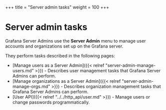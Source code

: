 +++
title = "Server admin tasks"
weight = 100
+++

# Server admin tasks

Grafana Server Admins use the **Server Admin** menu to manage user accounts and organizations set up on the Grafana server.

They perform tasks described in the following pages:

- [Manage users as a Server Admin]({{< relref "server-admin-manage-users.md" >}}) - Describes user management tasks that Grafana Server Admins can perform.
- [Manage organizations as a Server Admin]({{< relref "server-admin-manage-orgs.md" >}}) - Describes organization management tasks that Grafana Server Admins can perform.
- [User API]({{< relref "../../http_api/user.md" >}}) - Manage users or change passwords programmatically.
